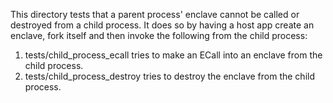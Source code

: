 This directory tests that a parent process' enclave cannot be called or destroyed from a child process. It does so by having a host app create an enclave, fork itself and then invoke the following from the child process:
1. tests/child_process_ecall tries to make an ECall into an enclave from the child process.
2. tests/child_process_destroy tries to destroy the enclave from the child process. 
